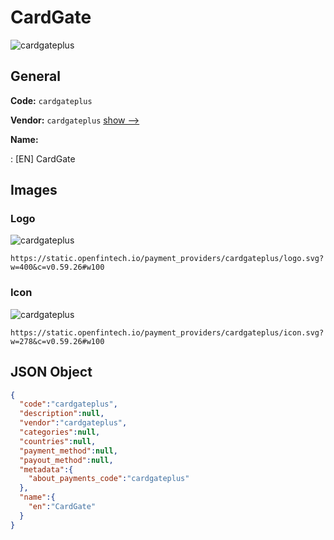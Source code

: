 
# CardGate 
![cardgateplus](https://static.openfintech.io/payment_providers/cardgateplus/logo.svg?w=400&c=v0.59.26#w100)  

## General 
 
**Code:** `cardgateplus` 
 
**Vendor:** `cardgateplus` [show -->](/vendors/cardgateplus/) 
 
**Name:** 
 
:	[EN] CardGate 
 

## Images 

### Logo 
 
![cardgateplus](https://static.openfintech.io/payment_providers/cardgateplus/logo.svg?w=400&c=v0.59.26#w100)  

```
https://static.openfintech.io/payment_providers/cardgateplus/logo.svg?w=400&c=v0.59.26#w100
```  

### Icon 
 
![cardgateplus](https://static.openfintech.io/payment_providers/cardgateplus/icon.svg?w=278&c=v0.59.26#w100)  

```
https://static.openfintech.io/payment_providers/cardgateplus/icon.svg?w=278&c=v0.59.26#w100
```  

## JSON Object 

```json
{
  "code":"cardgateplus",
  "description":null,
  "vendor":"cardgateplus",
  "categories":null,
  "countries":null,
  "payment_method":null,
  "payout_method":null,
  "metadata":{
    "about_payments_code":"cardgateplus"
  },
  "name":{
    "en":"CardGate"
  }
}
```  
